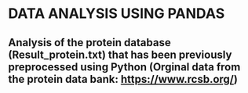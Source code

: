 # DATA ANALYSIS USING PANDAS 
## Analysis of the protein database (Result_protein.txt) that has been previously preprocessed using Python (Orginal data from the protein data bank: https://www.rcsb.org/)


